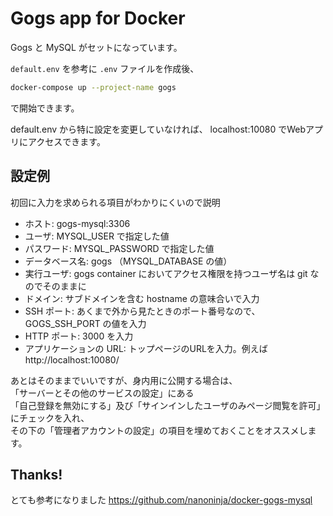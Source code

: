 # Gogs app for Docker

Gogs と MySQL がセットになっています。

`default.env` を参考に `.env` ファイルを作成後、

```sh
docker-compose up --project-name gogs
```

で開始できます。

default.env から特に設定を変更していなければ、 localhost:10080 でWebアプリにアクセスできます。


## 設定例

初回に入力を求められる項目がわかりにくいので説明

- ホスト: gogs-mysql:3306
- ユーザ: MYSQL_USER で指定した値
- パスワード: MYSQL_PASSWORD で指定した値
- データベース名: gogs （MYSQL_DATABASE の値）
- 実行ユーザ: gogs container においてアクセス権限を持つユーザ名は git なのでそのままに
- ドメイン: サブドメインを含む hostname の意味合いで入力
- SSH ポート: あくまで外から見たときのポート番号なので、GOGS_SSH_PORT の値を入力
- HTTP ポート: 3000 を入力
- アプリケーションの URL: トップページのURLを入力。例えば http://localhost:10080/

あとはそのままでいいですが、身内用に公開する場合は、  
「サーバーとその他のサービスの設定」にある  
「自己登録を無効にする」及び「サインインしたユーザのみページ閲覧を許可」にチェックを入れ、  
その下の「管理者アカウントの設定」の項目を埋めておくことをオススメします。


## Thanks!

とても参考になりました https://github.com/nanoninja/docker-gogs-mysql
